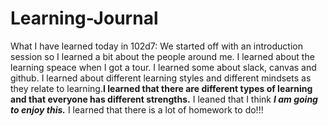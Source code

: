 # Learning-Journal


 What I have learned today in 102d7:
We started off with an introduction session so I learned a bit about the people around me. 
I  learned  about the learning speace when I got a tour.
I learned some about slack, canvas and github. 
I learned about different learning styles and different mindsets as they relate to learning.**I learned that there are different types of learning and that everyone has different strengths.**
I leaned that I think ***I am going to enjoy this.*** 
I learned that there is a lot of homework to do!!!

